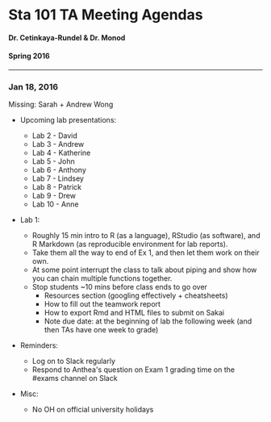 Sta 101 TA Meeting Agendas
===========================

#### Dr. Cetinkaya-Rundel & Dr. Monod
#### Spring 2016

* * *

### Jan 18, 2016

Missing: Sarah + Andrew Wong

- Upcoming lab presentations:
    - Lab 2 - David
    - Lab 3 - Andrew
    - Lab 4 - Katherine
    - Lab 5 - John
    - Lab 6 - Anthony
    - Lab 7 - Lindsey
    - Lab 8 - Patrick
    - Lab 9 - Drew
    - Lab 10 - Anne

- Lab 1:
    - Roughly 15 min intro to R (as a language), RStudio (as software),
    and R Markdown (as reproducible environment for lab reports).
    - Take them all the way to end of Ex 1, and then let them work on their own.
    - At some point interrupt the class to talk about piping and show 
    how you can chain multiple functions together.
    - Stop students ~10 mins before class ends to go over
        - Resources section (googling effectively + cheatsheets)
        - How to fill out the teamwork report
        - How to export Rmd and HTML files to submit on Sakai
        - Note due date: at the beginning of lab the following week 
        (and then TAs have one week to grade)

- Reminders:
    - Log on to Slack regularly
    - Respond to Anthea's question on Exam 1 grading time on the #exams channel on Slack

- Misc:
    - No OH on official university holidays